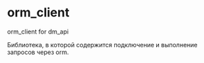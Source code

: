 # orm_client
orm_client for dm_api

Библиотека, в которой содержится подключение и выполнение запросов через orm.
